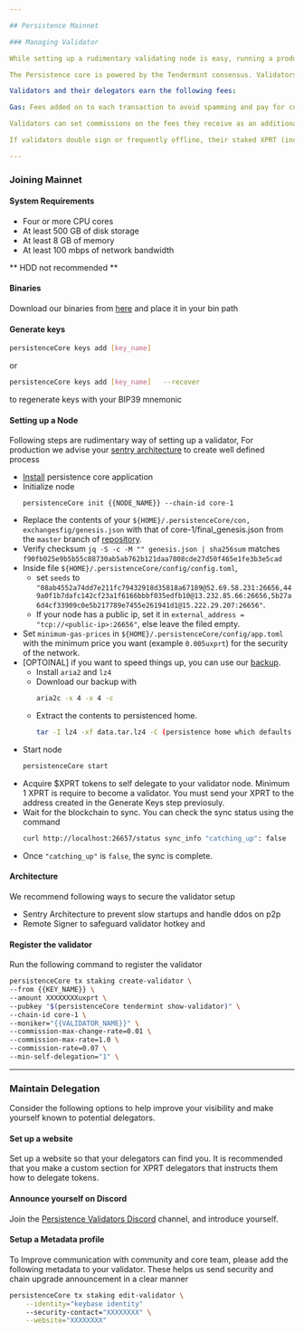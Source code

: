 ```yaml
---

## Persistence Mainnet

### Managing Validator

While setting up a rudimentary validating node is easy, running a production-quality validator node with a robust architecture and security features requires an extensive setup.

The Persistence core is powered by the Tendermint consensus. Validators run full nodes, participate in consensus by broadcasting votes, commit new blocks to the blockchain, and participate in governance of the blockchain. Validators can cast votes on behalf of their delegators. A validator’s voting power is weighted according to their total stake. The top 75 validators make up the Active Validator Set and are the only validators that sign blocks and receive revenue.

Validators and their delegators earn the following fees:

Gas: Fees added on to each transaction to avoid spamming and pay for computing power. Validators set minimum gas prices and reject transactions that have implied gas prices below this threshold.

Validators can set commissions on the fees they receive as an additional incentive.

If validators double sign or frequently offline, their staked XPRT (including XPRT of users that delegated to them) can be slashed. Penalties can vary depending on the severity of the violation.  

---
```


### Joining Mainnet


#### System Requirements

- Four or more CPU cores
- At least 500 GB of disk storage
- At least 8 GB of memory
- At least 100 mbps of network bandwidth

** HDD not recommended **

#### Binaries

Download our binaries from [here](https://github.com/persistenceOne/persistenceCore/releases/tag/v0.2.3) and place it in your bin path

#### Generate keys
```bash
persistenceCore keys add [key_name]
```
or
```bash
persistenceCore keys add [key_name]   --recover  
```  
 to regenerate keys with your BIP39 mnemonic

#### Setting up a Node


Following steps  are  rudimentary way of setting up a validator, For production we advise your [sentry architecture](https://forum.cosmos.network/t/sentry-node-architecture-overview/454) to create well defined process

* [Install](####Binaries) persistence core application
* Initialize node
	```shell
	persistenceCore init {{NODE_NAME}} --chain-id core-1
	```
* Replace the contents of your `${HOME}/.persistenceCore/con, exchangesfig/genesis.json` with that of core-1/final_genesis.json from the `master` branch of [repository](https://github.com/persistenceOne/genesisTransactions).
* Verify checksum `jq -S -c -M "" genesis.json | sha256sum` matches `f90fb025e9b5b55c88730ab5ab762b121daa7808cde27d50f465e1fe3b3e5cad`
* Inside file `${HOME}/.persistenceCore/config/config.toml`, 
  * set `seeds` to `"08ab4552a74dd7e211fc79432918d35818a67189@52.69.58.231:26656,449a0f1b7dafc142cf23a1f6166bbbf035edfb10@13.232.85.66:26656,5b27a6d4cf33909c0e5b217789e7455e261941d1@15.222.29.207:26656"`.
  * If your node has a public ip, set it in `external_address = "tcp://<public-ip>:26656"`, else leave the filed empty.
* Set `minimum-gas-prices` in `${HOME}/.persistenceCore/config/app.toml` with the minimum price you want (example `0.005uxprt`) for the security of the network.
* [OPTOINAL] if you want to speed things up, you can use our [backup]( https://tendermint-snapshots.s3.ap-southeast-1.amazonaws.com/persistence/data.tar.lz4).
  * Install `aria2` and `lz4`
  * Download our backup with 
    ```bash  
    aria2c -x 4 -x 4 -c  
    ```
  * Extract the contents to persistenced home.   
    ```bash  
    tar -I lz4 -xf data.tar.lz4 -C (persistence home which defaults to ~/.persistenceCore/)
    ```
* Start node
	```bash
	persistenceCore start
	```
* Acquire $XPRT tokens to self delegate to your validator node. Minimum 1 XPRT is require to become a validator. You must send your XPRT to the address created in the Generate Keys step previosuly.
* Wait for the blockchain to sync. You can check the sync status using the command
	```bash
	curl http://localhost:26657/status sync_info "catching_up": false
	```
* Once `"catching_up"` is `false`, the sync is complete.

#### Architecture 

We recommend following ways to secure the validator setup

* Sentry Architecture to prevent slow startups and handle ddos on p2p
* Remote Signer to safeguard validator hotkey and 


#### Register the validator

Run the following command to register the validator  
```bash
persistenceCore tx staking create-validator \
--from {{KEY_NAME}} \
--amount XXXXXXXXuxprt \
--pubkey "$(persistenceCore tendermint show-validator)" \
--chain-id core-1 \
--moniker="{{VALIDATOR_NAME}}" \
--commission-max-change-rate=0.01 \
--commission-max-rate=1.0 \
--commission-rate=0.07 \
--min-self-delegation="1" \
```

---

### Maintain Delegation

Consider the following options to help improve your visibility and make yourself known to potential delegators.

#### Set up a website

Set up a website so that your delegators can find you. It is recommended that you make a custom section for XPRT delegators that instructs them how to delegate tokens.

#### Announce yourself on Discord

Join the [Persistence Validators Discord](https://discord.gg/qT4BtFnd) channel, and introduce yourself.

#### Setup a Metadata profile
To Improve  communication with community and core team, please add the following metadata to your validator. These  helps us  send security and chain upgrade announcement in a clear manner

```bash
persistenceCore tx staking edit-validator \
    --identity="keybase identity"
    --security-contact="XXXXXXXX" \
    --website="XXXXXXXX"
```
